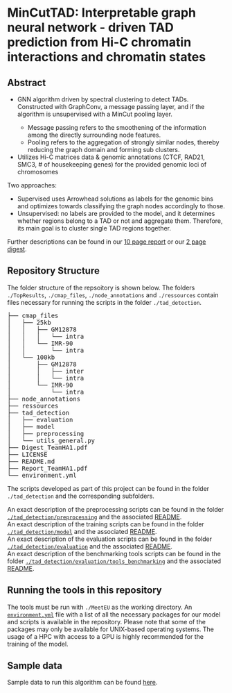 # MinCutTAD: Interpretable graph neural network - driven TAD prediction from Hi-C chromatin interactions and chromatin states

## Abstract

<ul>
<li>GNN algorithm driven by spectral clustering to detect TADs. Constructed with GraphConv, a message passing layer, and if the algorithm is unsupervised with a MinCut pooling layer.</li>
<ul>
<li>Message passing refers to the smoothening of the information among the directly surrounding node features.</li>
<li>Pooling refers to the aggregation of strongly similar nodes, thereby reducing the graph domain and forming sub clusters.</li>
</ul>
<li>Utilizes Hi-C matrices data & genomic annotations (CTCF, RAD21, SMC3, # of housekeeping genes) for the provided genomic loci of chromosomes</li>
</ul>

Two approaches: 
<ul>
<li>Supervised uses Arrowhead solutions as labels for the genomic bins and optimizes towards classifying the graph nodes accordingly to those.</li>
<li>Unsupervised: no labels are provided to the model, and it determines whether regions belong to a TAD or not and aggregate them. Therefore, its main goal is to cluster single TAD regions together.</li>
</ul>

Further descriptions can be found in our [10 page report](Report_TeamHA1.pdf) or our [2 page digest](Digest_TeamHA1.pdf).

## Repository Structure 

The folder structure of the repsoitory is shown below. The folders ```./TopResults```, ```./cmap_files```, ```./node_annotations``` and  ```./ressources``` contain files necessary for running the scripts in the folder ```./tad_detection```.

<pre>
├── cmap_files
│   ├── 25kb
│   │   ├── GM12878
│   │   │   └── intra
│   │   └── IMR-90
│   │       └── intra
│   └── 100kb
│       ├── GM12878
│       │   ├── inter
│       │   └── intra
│       └── IMR-90
│           └── intra
├── node_annotations
├── ressources
├── tad_detection
│   ├── evaluation
│   ├── model
│   ├── preprocessing
│   └── utils_general.py
├── Digest_TeamHA1.pdf
├── LICENSE
├── README.md
├── Report_TeamHA1.pdf
└── environment.yml
</pre>

The scripts developed as part of this project can be found in the folder ```./tad_detection``` and the corresponding subfolders.

An exact description of the preprocessing scripts can be found in the folder [`./tad_detection/preprocessing`](tad_detection/preprocessing) and the associated [README](tad_detection/preprocessing/README.md).<br>
An exact description of the training scripts can be found in the folder [`./tad_detection/model`](tad_detection/model) and the associated [README](tad_detection/model/README.md).<br>
An exact description of the evaluation scripts can be found in the folder [`./tad_detection/evaluation`](tad_detection/evaluation) and the associated [README](tad_detection/evaluation/README.md).<br>
An exact description of the benchmarking tools scripts can be found in the folder [`./tad_detection/evaluation/tools_benchmarking`](tad_detection/evaluation/tools_benchmarking) and the associated [README](tad_detection/evaluation/tools_benchmarking/README.md).<br>


## Running the tools in this repository

The tools must be run with `./MeetEU` as the working directory. An [`environment.yml`](environment.yml) file with a list of all the necessary packages for our model and scripts is available in the repository. Please note that some of the packages may only be available for UNIX-based operating systems. The usage of a HPC with access to a GPU is highly recommended for the training of the model.

## Sample data

Sample data to run this algorithm can be found [here](https://1drv.ms/u/s!AvJpVBIXzqzAiNQ8xRJap-PdlQOtgQ?e=wEwyH5).

